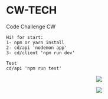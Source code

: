 # CW-TECH
Code Challenge CW

```
Hi! for start:
1- npm or yarn install
2- cd/api 'nodemon app' 
3- cd/client 'npm run dev'

Test
cd/api 'npm run test'

```
<p align='center'>
      <img align="center" src="https://res.cloudinary.com/dwtkwakbc/image/upload/v1658963837/CW/CW-home_s94t1j.png"/>
</p>

<p align='center'>
      <img align="center" src="https://res.cloudinary.com/dwtkwakbc/image/upload/v1658963837/CW/CW-challenge_qschiq.png"/>
</p>

